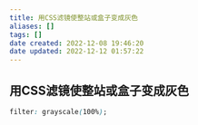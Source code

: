 ```yaml
---
title: 用CSS滤镜使整站或盒子变成灰色
aliases: []
tags: []
date created: 2022-12-08 19:46:20
date updated: 2022-12-12 01:57:22
---
```


## 用CSS滤镜使整站或盒子变成灰色

```css
filter: grayscale(100%);
```
